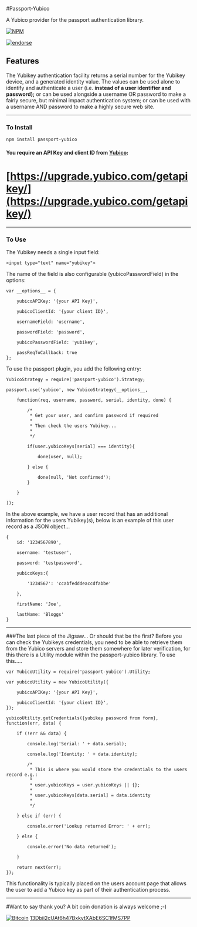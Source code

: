 #Passport-Yubico

A Yubico provider for the passport authentication library.

[![NPM](https://nodei.co/npm/passport-yubico.png?downloads=true&downloadRank=true&stars=true)](https://nodei.co/npm/passport-yubico/)

[![endorse](https://api.coderwall.com/davewilliamson/endorsecount.png)](https://coderwall.com/davewilliamson)

## Features

The Yubikey authentication facility returns a serial number for the Yubikey device, and a generated identity value.  The values can be used alone to identify and authenticate a user (i.e. __instead of a user identifier and password);__ or can be used alongside a username OR password to make a fairly secure, but minimal impact authentication system;  or can be used with a username AND password to make a highly secure web site.


---

### To Install

	npm install passport-yubico

#### You require an API Key and client ID from [Yubico](http://www.yubico.com/): 

# [https://upgrade.yubico.com/getapikey/](https://upgrade.yubico.com/getapikey/)

---
### To Use

The Yubikey needs a single input field:

	<input type="text" name="yubikey">

The name of the field is also configurable (yubicoPasswordField) in the options:

	var __options__ = {

		yubicoAPIKey: '{your API Key}',

		yubicoClientId: '{your client ID}',

		usernameField: 'username',

		passwordField: 'password',

		yubicoPasswordField: 'yubikey',

		passReqToCallback: true
	};


To use the passport plugin, you add the following entry:

	YubicoStrategy = require('passport-yubico').Strategy;

	passport.use('yubico', new YubicoStrategy(__options__, 

		function(req, username, password, serial, identity, done) {

			/* 
			 * Get your user, and confirm password if required
			 * 
			 * Then check the users Yubikey...
			 *
			 */

			if(user.yubicoKeys[serial] === identity){

				done(user, null);

			} else {

				done(null, 'Not confirmed');
			}

		}

	));

In the above example, we have a user record that has an additional information for the users Yubikey(s), below is an example of this user record as a JSON object...

	{
		id: '1234567890',

		username: 'testuser',

		password: 'testpassword',

		yubicoKeys:{

			'1234567': 'ccabfedddeaccdfabbe'

		},

		firstName: 'Joe',

		lastName: 'Bloggs'
	}


---
###The last piece of the Jigsaw...
Or should that be the first? Before you can check the Yubikeys credentials, you need to be able to retrieve them from the Yubico servers and store them somewhere for later verification, for this there is a Utility module within the passport-yubico library.  To use this.....

	var YubicoUtility = require('passport-yubico').Utility;

	var yubicoUtility = new YubicoUtility({

		yubicoAPIKey: '{your API Key}',

		yubicoClientId: '{your client ID}',
	});

	yubicoUtility.getCredentials({yubikey password from form}, function(err, data) {

		if (!err && data) {

			console.log('Serial: ' + data.serial);

			console.log('Identity: ' + data.identity);

			/*
			 * This is where you would store the credentials to the users record e.g.:
			 *
			 * user.yubicoKeys = user.yubicoKeys || {};
			 *
			 * user.yubicoKeys[data.serial] = data.identity
			 *
			 */

		} else if (err) {

			console.error('Lookup returned Error: ' + err);

		} else {

			console.error('No data returned');

		}

		return next(err);
	});

This functionality is typically placed on the users account page that allows the user to add a Yubico key as part of their authentication process.


---
#Want to say thank you?  A bit coin donation is always welcome ;-)

[![Bitcoin](http://www.painlessmining.com/images/bitcoinqr.png)](bitcoin:13Dbii2cUAt6h47BxkytXAbE6SC1fMS7PP)
[13Dbii2cUAt6h47BxkytXAbE6SC1fMS7PP](bitcoin://13Dbii2cUAt6h47BxkytXAbE6SC1fMS7PP)



